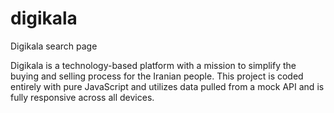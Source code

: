 # digikala
Digikala search page

Digikala is a technology-based platform with a mission to simplify the buying and selling process for the Iranian people.
This project is coded entirely with pure JavaScript and utilizes data pulled from a mock API and is fully responsive across all devices.
